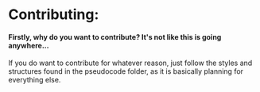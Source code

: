 # Contributing:
#### Firstly, why do you want to contribute? It's not like this is going anywhere...
If you do want to contribute for whatever reason, 
just follow the styles and structures found in the pseudocode folder, as it is basically planning for everything else.
